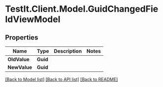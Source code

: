 # TestIt.Client.Model.GuidChangedFieldViewModel

## Properties

Name | Type | Description | Notes
------------ | ------------- | ------------- | -------------
**OldValue** | **Guid** |  | 
**NewValue** | **Guid** |  | 

[[Back to Model list]](../README.md#documentation-for-models) [[Back to API list]](../README.md#documentation-for-api-endpoints) [[Back to README]](../README.md)


